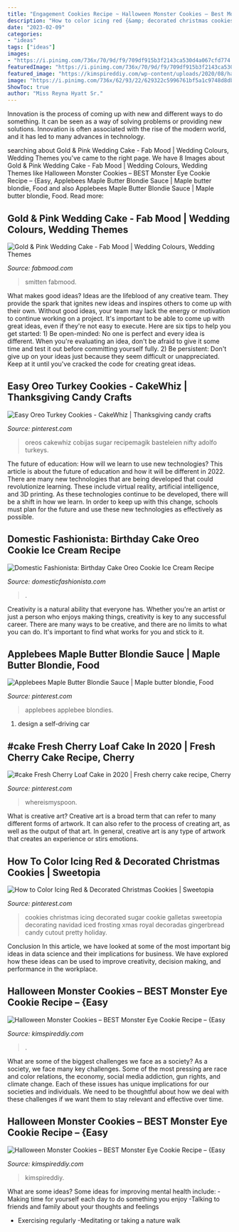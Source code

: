 ```yaml
---
title: "Engagement Cookies Recipe ~ Halloween Monster Cookies – Best Monster Eye Cookie Recipe – {easy"
description: "How to color icing red {&amp; decorated christmas cookies}"
date: "2023-02-09"
categories:
- "ideas"
tags: ["ideas"]
images:
- "https://i.pinimg.com/736x/70/9d/f9/709df915b3f2143ca530d4a067cfd774.jpg"
featuredImage: "https://i.pinimg.com/736x/70/9d/f9/709df915b3f2143ca530d4a067cfd774.jpg"
featured_image: "https://kimspireddiy.com/wp-content/uploads/2020/08/halloween-monster-cookies-3.jpg"
image: "https://i.pinimg.com/736x/62/93/22/629322c5996761bf5a1c9748d8dbc1ed.jpg"
ShowToc: true
author: "Miss Reyna Hyatt Sr."
---
```



Innovation is the process of coming up with new and different ways to do something. It can be seen as a way of solving problems or providing new solutions. Innovation is often associated with the rise of the modern world, and it has led to many advances in technology.

	

		
searching about Gold &amp; Pink Wedding Cake - Fab Mood | Wedding Colours, Wedding Themes you've came to the right page. We have 8 Images about Gold &amp; Pink Wedding Cake - Fab Mood | Wedding Colours, Wedding Themes like Halloween Monster Cookies – BEST Monster Eye Cookie Recipe – {Easy, Applebees Maple Butter Blondie Sauce | Maple butter blondie, Food and also Applebees Maple Butter Blondie Sauce | Maple butter blondie, Food. Read more:
		
    
## Gold &amp; Pink Wedding Cake - Fab Mood | Wedding Colours, Wedding Themes

<img loading=lazy src="https://www.fabmood.com/wp-content/uploads/2013/08/wedding-cake37.jpg" onerror="this.onerror=null;this.src='https://tse2.mm.bing.net/th?id=OIP.V2SSfJHf-hc9NeoWVaqsdQHaLG&amp;pid=15.1';" alt="Gold &amp; Pink Wedding Cake - Fab Mood | Wedding Colours, Wedding Themes">

_Source: fabmood.com_

>smitten fabmood. 

	

What makes good ideas?
Ideas are the lifeblood of any creative team. They provide the spark that ignites new ideas and inspires others to come up with their own. Without good ideas, your team may lack the energy or motivation to continue working on a project. It's important to be able to come up with great ideas, even if they're not easy to execute. Here are six tips to help you get started: 1) Be open-minded: No one is perfect and every idea is different. When you're evaluating an idea, don't be afraid to give it some time and test it out before committing yourself fully. 2) Be persistent: Don't give up on your ideas just because they seem difficult or unappreciated. Keep at it until you've cracked the code for creating great ideas.

    
## Easy Oreo Turkey Cookies - CakeWhiz | Thanksgiving Candy Crafts

<img loading=lazy src="https://i.pinimg.com/736x/70/9d/f9/709df915b3f2143ca530d4a067cfd774.jpg" onerror="this.onerror=null;this.src='https://tse1.mm.bing.net/th?id=OIP.TRt7GLN97chkM6kNtXKXHAHaL7&amp;pid=15.1';" alt="Easy Oreo Turkey Cookies - CakeWhiz | Thanksgiving candy crafts">

_Source: pinterest.com_

>oreos cakewhiz cobijas sugar recipemagik basteleien nifty adolfo turkeys. 

	

The future of education: How will we learn to use new technologies?
This article is about the future of education and how it will be different in 2022. There are many new technologies that are being developed that could revolutionize learning. These include virtual reality, artificial intelligence, and 3D printing. As these technologies continue to be developed, there will be a shift in how we learn. In order to keep up with this change, schools must plan for the future and use these new technologies as effectively as possible.

    
## Domestic Fashionista: Birthday Cake Oreo Cookie Ice Cream Recipe

<img loading=lazy src="https://4.bp.blogspot.com/-nCPFOPIWQ_U/Uh4Q-lMRBYI/AAAAAAAAZ5k/USVK7kPvTKI/s1600/Oreo+Birthday+Cake+Ice+Cream+Recipe-9.jpg" onerror="this.onerror=null;this.src='https://tse4.mm.bing.net/th?id=OIP.t3FIO_w05hn1LcU7HwQkOwHaLG&amp;pid=15.1';" alt="Domestic Fashionista: Birthday Cake Oreo Cookie Ice Cream Recipe">

_Source: domesticfashionista.com_

>. 

	

Creativity is a natural ability that everyone has. Whether you're an artist or just a person who enjoys making things, creativity is key to any successful career. There are many ways to be creative, and there are no limits to what you can do. It's important to find what works for you and stick to it.

    
## Applebees Maple Butter Blondie Sauce | Maple Butter Blondie, Food

<img loading=lazy src="https://i.pinimg.com/736x/62/93/22/629322c5996761bf5a1c9748d8dbc1ed.jpg" onerror="this.onerror=null;this.src='https://tse1.mm.bing.net/th?id=OIP.ZeTx6BgA87r0-5kVLjN_yQHaF7&amp;pid=15.1';" alt="Applebees Maple Butter Blondie Sauce | Maple butter blondie, Food">

_Source: pinterest.com_

>applebees applebee blondies. 

	

1. design a self-driving car 

    
## #cake Fresh Cherry Loaf Cake In 2020 | Fresh Cherry Cake Recipe, Cherry

<img loading=lazy src="https://i.pinimg.com/736x/31/40/f8/3140f8e4fed369b0206c65c426635757.jpg" onerror="this.onerror=null;this.src='https://tse1.mm.bing.net/th?id=OIP.8Tzzsr5vUS8snLUsfBi8jAHaLH&amp;pid=15.1';" alt="#cake Fresh Cherry Loaf Cake in 2020 | Fresh cherry cake recipe, Cherry">

_Source: pinterest.com_

>whereismyspoon. 

	

What is creative art?
Creative art is a broad term that can refer to many different forms of artwork. It can also refer to the process of creating art, as well as the output of that art. In general, creative art is any type of artwork that creates an experience or stirs emotions.

    
## How To Color Icing Red &amp; Decorated Christmas Cookies | Sweetopia

<img loading=lazy src="https://i.pinimg.com/736x/ba/f5/7e/baf57e47f5688c6ea21a6f71d604d108.jpg" onerror="this.onerror=null;this.src='https://tse2.mm.bing.net/th?id=OIP.o7FgADwolqQkhCtHjhDVoQHaKi&amp;pid=15.1';" alt="How to Color Icing Red &amp; Decorated Christmas Cookies | Sweetopia">

_Source: pinterest.com_

>cookies christmas icing decorated sugar cookie galletas sweetopia decorating navidad iced frosting xmas royal decoradas gingerbread candy cutout pretty holiday. 

	

Conclusion
In this article, we have looked at some of the most important big ideas in data science and their implications for business. We have explored how these ideas can be used to improve creativity, decision making, and performance in the workplace.

    
## Halloween Monster Cookies – BEST Monster Eye Cookie Recipe – {Easy

<img loading=lazy src="https://kimspireddiy.com/wp-content/uploads/2020/08/halloween-monster-cookies-3.jpg" onerror="this.onerror=null;this.src='https://tse2.mm.bing.net/th?id=OIP.cXIJxUr5Oj_pOyZfsviGiAHaLH&amp;pid=15.1';" alt="Halloween Monster Cookies – BEST Monster Eye Cookie Recipe – {Easy">

_Source: kimspireddiy.com_

>. 

	

What are some of the biggest challenges we face as a society?
As a society, we face many key challenges. Some of the most pressing are race and color relations, the economy, social media addiction, gun rights, and climate change. Each of these issues has unique implications for our societies and individuals. We need to be thoughtful about how we deal with these challenges if we want them to stay relevant and effective over time.

    
## Halloween Monster Cookies – BEST Monster Eye Cookie Recipe – {Easy

<img loading=lazy src="https://kimspireddiy.com/wp-content/uploads/2020/08/halloween-monster-cookies-1.jpg" onerror="this.onerror=null;this.src='https://tse4.mm.bing.net/th?id=OIP.ePQDqk4RUvtQUUCBR1ESKgHaLH&amp;pid=15.1';" alt="Halloween Monster Cookies – BEST Monster Eye Cookie Recipe – {Easy">

_Source: kimspireddiy.com_

>kimspireddiy. 

	

What are some ideas?
Some ideas for improving mental health include: 
-Making time for yourself each day to do something you enjoy 
-Talking to friends and family about your thoughts and feelings 
- Exercising regularly 
-Meditating or taking a nature walk

